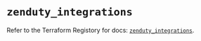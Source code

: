# `zenduty_integrations`

Refer to the Terraform Registory for docs: [`zenduty_integrations`](https://www.terraform.io/docs/providers/zenduty/r/integrations).
